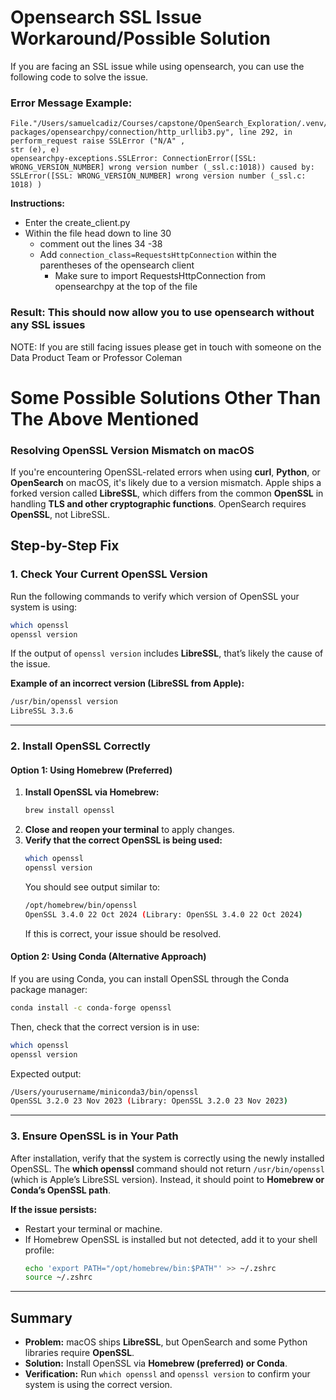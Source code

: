 # Opensearch SSL Issue Workaround/Possible Solution

If you are facing an SSL issue while using opensearch, you can use the following code to solve the issue.

### **Error Message Example:**
```
File."/Users/samuelcadiz/Courses/capstone/OpenSearch_Exploration/.venv/lib/python3.13/site-packages/opensearchpy/connection/http_urllib3.py", line 292, in perform_request raise SSLError ("N/A" ,
str (e), e)
opensearchpy-exceptions.SSLError: ConnectionError([SSL: WRONG_VERSION_NUMBER] wrong version number (_ssl.c:1018)) caused by: SSLError([SSL: WRONG_VERSION_NUMBER] wrong version number (_ssl.c: 1018) )
```

**Instructions:**
- Enter the create_client.py
- Within the file head down to line 30
    - comment out the lines 34 -38
    - Add `connection_class=RequestsHttpConnection` within the parentheses of the opensearch client
        - Make sure to import RequestsHttpConnection from opensearchpy at the top of the file



### Result: This should now allow you to use opensearch without any SSL issues

NOTE: If you are still facing issues please get in touch with someone on the Data Product Team or Professor Coleman


# Some Possible Solutions Other Than The Above Mentioned

### **Resolving OpenSSL Version Mismatch on macOS**

If you're encountering OpenSSL-related errors when using **curl**, **Python**, or **OpenSearch** on macOS, it's likely due to a version mismatch. Apple ships a forked version called **LibreSSL**, which differs from the common **OpenSSL** in handling **TLS and other cryptographic functions**. OpenSearch requires **OpenSSL**, not LibreSSL.

## **Step-by-Step Fix**

### **1. Check Your Current OpenSSL Version**
Run the following commands to verify which version of OpenSSL your system is using:

```sh
which openssl
openssl version
```

If the output of `openssl version` includes **LibreSSL**, that’s likely the cause of the issue.

**Example of an incorrect version (LibreSSL from Apple):**
```sh
/usr/bin/openssl version  
LibreSSL 3.3.6  
```

---

### **2. Install OpenSSL Correctly**

#### **Option 1: Using Homebrew (Preferred)**
1. **Install OpenSSL via Homebrew:**
   ```sh
   brew install openssl
   ```
2. **Close and reopen your terminal** to apply changes.
3. **Verify that the correct OpenSSL is being used:**
   ```sh
   which openssl
   openssl version
   ```
   You should see output similar to:
   ```sh
   /opt/homebrew/bin/openssl  
   OpenSSL 3.4.0 22 Oct 2024 (Library: OpenSSL 3.4.0 22 Oct 2024)  
   ```
   If this is correct, your issue should be resolved.

#### **Option 2: Using Conda (Alternative Approach)**
If you are using Conda, you can install OpenSSL through the Conda package manager:
```sh
conda install -c conda-forge openssl
```
Then, check that the correct version is in use:
```sh
which openssl
openssl version
```
Expected output:
```sh
/Users/yourusername/miniconda3/bin/openssl  
OpenSSL 3.2.0 23 Nov 2023 (Library: OpenSSL 3.2.0 23 Nov 2023)  
```

---

### **3. Ensure OpenSSL is in Your Path**
After installation, verify that the system is correctly using the newly installed OpenSSL. The **which openssl** command should not return `/usr/bin/openssl` (which is Apple’s LibreSSL version). Instead, it should point to **Homebrew or Conda’s OpenSSL path**.

**If the issue persists:**
- Restart your terminal or machine.
- If Homebrew OpenSSL is installed but not detected, add it to your shell profile:
  ```sh
  echo 'export PATH="/opt/homebrew/bin:$PATH"' >> ~/.zshrc
  source ~/.zshrc
  ```

---

## **Summary**
- **Problem:** macOS ships **LibreSSL**, but OpenSearch and some Python libraries require **OpenSSL**.
- **Solution:** Install OpenSSL via **Homebrew (preferred) or Conda**.
- **Verification:** Run `which openssl` and `openssl version` to confirm your system is using the correct version.

